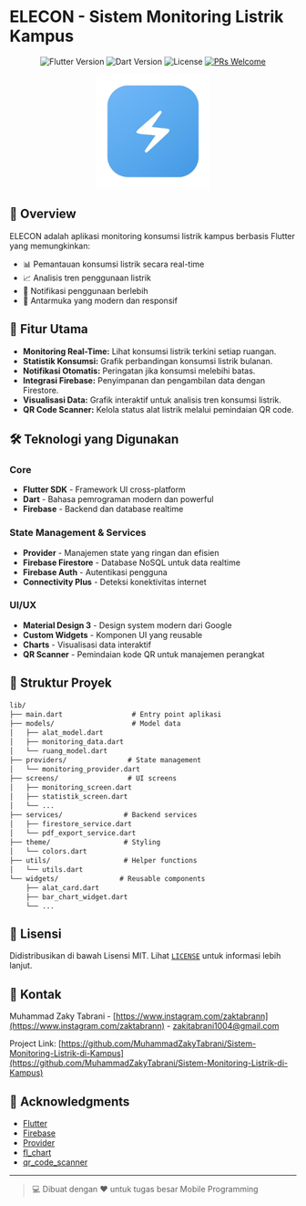 
# ELECON - Sistem Monitoring Listrik Kampus

<div align="center">

![Flutter Version](https://img.shields.io/badge/Flutter-3.0+-blue.svg)
![Dart Version](https://img.shields.io/badge/Dart-3.0+-blue.svg)
![License](https://img.shields.io/badge/license-MIT-blue.svg)
[![PRs Welcome](https://img.shields.io/badge/PRs-welcome-brightgreen.svg)](http://makeapullrequest.com)

</div>

<p align="center">
  <img src="assets/icon_logo.png" alt="ELECON Logo" width="200"/>
</p>

## 📱 Overview

ELECON adalah aplikasi monitoring konsumsi listrik kampus berbasis Flutter yang memungkinkan:
- 📊 Pemantauan konsumsi listrik secara real-time
- 📈 Analisis tren penggunaan listrik
- 🔔 Notifikasi penggunaan berlebih
- 📱 Antarmuka yang modern dan responsif

## 🎯 Fitur Utama

- **Monitoring Real-Time:** Lihat konsumsi listrik terkini setiap ruangan.
- **Statistik Konsumsi:** Grafik perbandingan konsumsi listrik bulanan.
- **Notifikasi Otomatis:** Peringatan jika konsumsi melebihi batas.
- **Integrasi Firebase:** Penyimpanan dan pengambilan data dengan Firestore.
- **Visualisasi Data:** Grafik interaktif untuk analisis tren konsumsi listrik.
- **QR Code Scanner:** Kelola status alat listrik melalui pemindaian QR code.

## 🛠️ Teknologi yang Digunakan

### Core
- **Flutter SDK** - Framework UI cross-platform
- **Dart** - Bahasa pemrograman modern dan powerful
- **Firebase** - Backend dan database realtime

### State Management & Services
- **Provider** - Manajemen state yang ringan dan efisien
- **Firebase Firestore** - Database NoSQL untuk data realtime
- **Firebase Auth** - Autentikasi pengguna
- **Connectivity Plus** - Deteksi konektivitas internet

### UI/UX
- **Material Design 3** - Design system modern dari Google
- **Custom Widgets** - Komponen UI yang reusable
- **Charts** - Visualisasi data interaktif
- **QR Scanner** - Pemindaian kode QR untuk manajemen perangkat

## 📁 Struktur Proyek

```
lib/
├── main.dart                 # Entry point aplikasi
├── models/                   # Model data
│   ├── alat_model.dart
│   ├── monitoring_data.dart
│   └── ruang_model.dart
├── providers/               # State management
│   └── monitoring_provider.dart
├── screens/                 # UI screens
│   ├── monitoring_screen.dart
│   ├── statistik_screen.dart
│   └── ...
├── services/               # Backend services
│   ├── firestore_service.dart
│   └── pdf_export_service.dart
├── theme/                  # Styling
│   └── colors.dart
├── utils/                  # Helper functions
│   └── utils.dart
└── widgets/               # Reusable components
    ├── alat_card.dart
    ├── bar_chart_widget.dart
    └── ...
```

## 📝 Lisensi

Didistribusikan di bawah Lisensi MIT. Lihat [`LICENSE`](LICENSE) untuk informasi lebih lanjut.

## 📧 Kontak

Muhammad Zaky Tabrani - [https://www.instagram.com/zaktabrann](https://www.instagram.com/zaktabrann) - zakitabrani1004@gmail.com

Project Link: [https://github.com/MuhammadZakyTabrani/Sistem-Monitoring-Listrik-di-Kampus](https://github.com/MuhammadZakyTabrani/Sistem-Monitoring-Listrik-di-Kampus)

## 🙏 Acknowledgments

* [Flutter](https://flutter.dev)
* [Firebase](https://firebase.google.com)
* [Provider](https://pub.dev/packages/provider)
* [fl_chart](https://pub.dev/packages/fl_chart)
* [qr_code_scanner](https://pub.dev/packages/qr_code_scanner)

---

> 💻 Dibuat dengan ❤️ untuk tugas besar Mobile Programming
